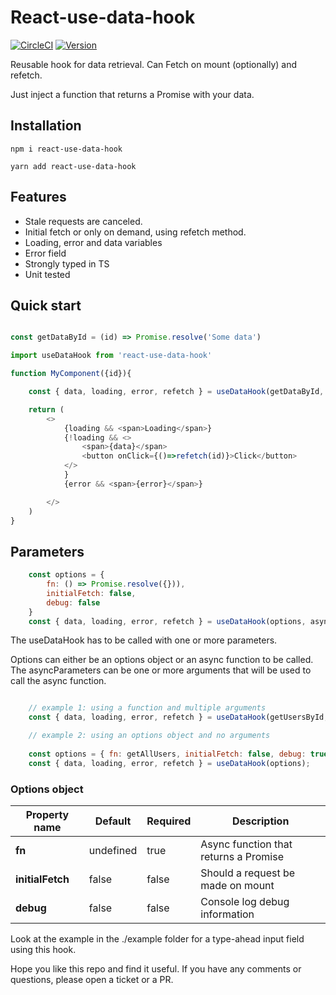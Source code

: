 # React-use-data-hook

[![CircleCI](https://img.shields.io/circleci/build/gh/LaurentZuijdwijk/react-use-data-hook?style=for-the-badge)](https://app.circleci.com/pipelines/github/LaurentZuijdwijk/react-use-data-hook) [![Version](https://img.shields.io/github/package-json/version/LaurentZuijdwijk/react-use-data-hook?style=for-the-badge)](https://www.npmjs.com/package/react-use-data-hook)

Reusable hook for data retrieval. Can Fetch on mount (optionally) and refetch. 

Just inject a function that returns a Promise with your data. 

## Installation

```
npm i react-use-data-hook
```
```
yarn add react-use-data-hook
```

## Features

* Stale requests are canceled.
* Initial fetch or only on demand, using refetch method.
* Loading, error and data variables
* Error field
* Strongly typed in TS
* Unit tested

## Quick start

```javascript

const getDataById = (id) => Promise.resolve('Some data')

import useDataHook from 'react-use-data-hook'

function MyComponent({id}){

    const { data, loading, error, refetch } = useDataHook(getDataById, id);

    return (
        <>
            {loading && <span>Loading</span>}
            {!loading && <>
                <span>{data}</span>
                <button onClick={()=>refetch(id)}>Click</button>
            </>
            }
            {error && <span>{error}</span>}

        </>
    )
}

```

## Parameters

```javascript
    const options = { 
        fn: () => Promise.resolve({})), 
        initialFetch: false, 
        debug: false 
    }
    const { data, loading, error, refetch } = useDataHook(options, asyncParameters);

```

The useDataHook has to be called with one or more parameters. 

Options can either be an options object or an async function to be called.
The asyncParameters can be one or more arguments that will be used to call the async function.

```javascript

    // example 1: using a function and multiple arguments
    const { data, loading, error, refetch } = useDataHook(getUsersById, userOneId, userTwoId);

    // example 2: using an options object and no arguments
    
    const options = { fn: getAllUsers, initialFetch: false, debug: true }
    const { data, loading, error, refetch } = useDataHook(options);

```

### Options object

| Property name | Default | Required | Description |
|---|---|---| --- |
| **fn** | undefined | true | Async function that returns a Promise
| **initialFetch** | false | false | Should a request be made on mount
| **debug** | false | false | Console log debug information

Look at the example in the ./example folder for a type-ahead input field using this hook.

Hope you like this repo and find it useful. If you have any comments or questions, please open a ticket or a PR. 

